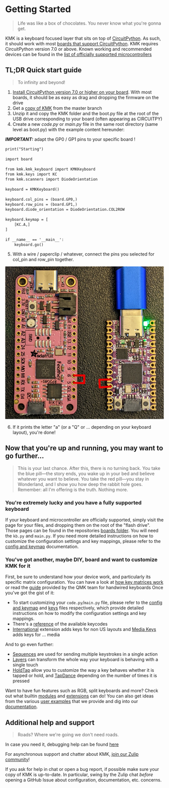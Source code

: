 # Getting Started
> Life was like a box of chocolates. You never know what you're gonna get.

KMK is a keyboard focused layer that sits on top of [CircuitPython](https://circuitpython.org/). As such, it should work with most [boards that support CircuitPython](https://circuitpython.org/downloads). KMK requires CircuitPython version 7.0 or above.
Known working and recommended devices can be found in the [list of officially supported microcontrollers](Officially_Supported_Microcontrollers.md)


## TL;DR Quick start guide
> To infinity and beyond!
1. [Install CircuitPython version 7.0 or higher on your board](https://learn.adafruit.com/welcome-to-circuitpython/installing-circuitpython). With most boards, it should be as easy as drag and dropping the firmware on the drive
2. Get a [copy of KMK](https://github.com/KMKfw/kmk_firmware/archive/refs/heads/master.zip) from the master branch 
3. Unzip it and copy the KMK folder and the boot.py file at the root of the USB drive corresponding to your board (often appearing as CIRCUITPY)
4. Create a new *code.py* or *main.py* file in the same root directory (same level as boot.py) with the example content hereunder: 

***IMPORTANT:*** adapt the GP0 / GP1 pins to your specific board !

```
print("Starting")

import board

from kmk.kmk_keyboard import KMKKeyboard
from kmk.keys import KC
from kmk.scanners import DiodeOrientation

keyboard = KMKKeyboard()

keyboard.col_pins = (board.GP0,)
keyboard.row_pins = (board.GP1,)
keyboard.diode_orientation = DiodeOrientation.COL2ROW

keyboard.keymap = [
    [KC.A,]
]

if __name__ == '__main__':
    keyboard.go()
```


5. With a wire / paperclip / whatever, connect the pins you selected for col_pin and row_pin together.

![feather and keeboar example pins](pins56.jpg)

6. If it prints the letter "a" (or a "Q" or ... depending on your keyboard layout), you're done!



## Now that you're up and running, you may want to go further...
> This is your last chance. After this, there is no turning back. You take the blue pill—the story ends, you wake up in your bed and believe whatever you want to believe. You take the red pill—you stay in Wonderland, and I show you how deep the rabbit hole goes. Remember: all I'm offering is the truth. Nothing more.

### You're extremely lucky and you have a fully supported keyboard
If your keyboard and microcontroller are officially supported, simply visit the page for your files, and dropping them on the root of the "flash drive".
Those pages can be found in the repositories [boards folder](https://github.com/KMKfw/kmk_firmware/tree/master/boards).
You will need the `kb.py` and `main.py`. If you need more detailed instructions on how to customize the configuration settings and key mappings, please refer to the [config and keymap](config_and_keymap.md) documentation.

### You've got another, maybe DIY, board and want to customize KMK for it  
First, be sure to understand how your device work, and particularly its specific matrix configuration. You can have a look at [how key matrices work](http://pcbheaven.com/wikipages/How_Key_Matrices_Works/) or read the [guide](https://docs.qmk.fm/#/hand_wire) provided by the QMK team for handwired keyboards
Once you've got the gist of it:
- To start customizing your `code.py`/`main.py` file, please refer to the [config and keymap](config_and_keymap.md) and [keys](keys.md) files respectively, which provide detailed instructions on how to modify the configuration settings and key mappings.
- There's a [reference](keycodes.md) of the available keycodes
- [International](international.md) extension adds keys for non US layouts and [Media Keys](media_keys.md) adds keys for ... media

And to go even further:
- [Sequences](sequences.md) are used for sending multiple keystrokes in a single action
- [Layers](layers.md) can transform the whole way your keyboard is behaving with a single touch
- [HoldTap](holdtap.md) allow you to customize the way a key behaves whether it is tapped or hold, and [TapDance](tapdance.md) depending on the number of times it is pressed

Want to have fun features such as RGB, split keyboards and more? Check out what builtin [modules](modules.md) and [extensions](extensions.md) can do!
You can also get ideas from the various [user examples](https://github.com/KMKfw/kmk_firmware/tree/master/user_keymaps) that we provide and dig into our [documentation](README.md).


## Additional help and support
> Roads? Where we're going we don't need roads.

In case you need it, debugging help can be found [here](debugging.md)

For asynchronous support and chatter about KMK, [join our Zulip
community](https://kmkfw.zulipchat.com)!

If you ask for help in chat or open a bug report, if possible
make sure your copy of KMK is up-to-date.
In particular, swing by the Zulip chat *before* opening a GitHub Issue about
configuration, documentation, etc. concerns.
